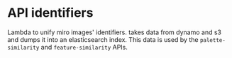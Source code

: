 # API identifiers

Lambda to unify miro images' identifiers. takes data from dynamo and s3 and dumps it into an elasticsearch index. This data is used by the `palette-similarity` and `feature-similarity` APIs.
